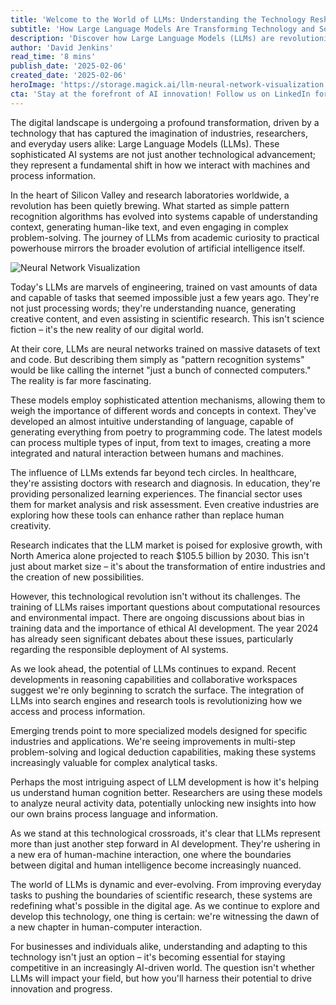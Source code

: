 ```yaml
---
title: 'Welcome to the World of LLMs: Understanding the Technology Reshaping Our Digital Future'
subtitle: 'How Large Language Models Are Transforming Technology and Society'
description: 'Discover how Large Language Models (LLMs) are revolutionizing the digital landscape, from transforming industries to reshaping human-machine interaction. Learn about their evolution, current capabilities, and the profound impact they\'re having on technology and society.'
author: 'David Jenkins'
read_time: '8 mins'
publish_date: '2025-02-06'
created_date: '2025-02-06'
heroImage: 'https://storage.magick.ai/llm-neural-network-visualization.jpg'
cta: 'Stay at the forefront of AI innovation! Follow us on LinkedIn for daily updates on LLM developments and insights into the future of technology.'
---
```


The digital landscape is undergoing a profound transformation, driven by a technology that has captured the imagination of industries, researchers, and everyday users alike: Large Language Models (LLMs). These sophisticated AI systems are not just another technological advancement; they represent a fundamental shift in how we interact with machines and process information.

In the heart of Silicon Valley and research laboratories worldwide, a revolution has been quietly brewing. What started as simple pattern recognition algorithms has evolved into systems capable of understanding context, generating human-like text, and even engaging in complex problem-solving. The journey of LLMs from academic curiosity to practical powerhouse mirrors the broader evolution of artificial intelligence itself.

![Neural Network Visualization](https://i.magick.ai/PIXE/1738859402253_magick_img.webp)

Today's LLMs are marvels of engineering, trained on vast amounts of data and capable of tasks that seemed impossible just a few years ago. They're not just processing words; they're understanding nuance, generating creative content, and even assisting in scientific research. This isn't science fiction – it's the new reality of our digital world.

At their core, LLMs are neural networks trained on massive datasets of text and code. But describing them simply as "pattern recognition systems" would be like calling the internet "just a bunch of connected computers." The reality is far more fascinating.

These models employ sophisticated attention mechanisms, allowing them to weigh the importance of different words and concepts in context. They've developed an almost intuitive understanding of language, capable of generating everything from poetry to programming code. The latest models can process multiple types of input, from text to images, creating a more integrated and natural interaction between humans and machines.

The influence of LLMs extends far beyond tech circles. In healthcare, they're assisting doctors with research and diagnosis. In education, they're providing personalized learning experiences. The financial sector uses them for market analysis and risk assessment. Even creative industries are exploring how these tools can enhance rather than replace human creativity.

Research indicates that the LLM market is poised for explosive growth, with North America alone projected to reach $105.5 billion by 2030. This isn't just about market size – it's about the transformation of entire industries and the creation of new possibilities.

However, this technological revolution isn't without its challenges. The training of LLMs raises important questions about computational resources and environmental impact. There are ongoing discussions about bias in training data and the importance of ethical AI development. The year 2024 has already seen significant debates about these issues, particularly regarding the responsible deployment of AI systems.

As we look ahead, the potential of LLMs continues to expand. Recent developments in reasoning capabilities and collaborative workspaces suggest we're only beginning to scratch the surface. The integration of LLMs into search engines and research tools is revolutionizing how we access and process information.

Emerging trends point to more specialized models designed for specific industries and applications. We're seeing improvements in multi-step problem-solving and logical deduction capabilities, making these systems increasingly valuable for complex analytical tasks.

Perhaps the most intriguing aspect of LLM development is how it's helping us understand human cognition better. Researchers are using these models to analyze neural activity data, potentially unlocking new insights into how our own brains process language and information.

As we stand at this technological crossroads, it's clear that LLMs represent more than just another step forward in AI development. They're ushering in a new era of human-machine interaction, one where the boundaries between digital and human intelligence become increasingly nuanced.

The world of LLMs is dynamic and ever-evolving. From improving everyday tasks to pushing the boundaries of scientific research, these systems are redefining what's possible in the digital age. As we continue to explore and develop this technology, one thing is certain: we're witnessing the dawn of a new chapter in human-computer interaction.

For businesses and individuals alike, understanding and adapting to this technology isn't just an option – it's becoming essential for staying competitive in an increasingly AI-driven world. The question isn't whether LLMs will impact your field, but how you'll harness their potential to drive innovation and progress.